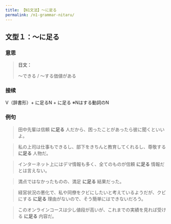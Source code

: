 ```yaml
---
title: 【N1文法】〜に足る
permalink: /n1-grammar-nitaru/
---
```


## 文型１：〜に足る

### 意思

> **日文：**
> 
> 〜できる / 〜する価値がある


### 接续

V（辞書形）+ に足るN + に足る ※Nはする動詞のN

### 例句

> 田中先輩は信頼 **に足る** 人だから、困ったことがあったら彼に聞くといいよ。

> 私の上司は仕事もできるし、部下をきちんと教育してくれるし、尊敬する **に足る** 人物だ。

> インターネット上にはデマ情報も多く、全てのものが信頼 **に足る** 情報だとは言えない。

> 満点ではなかったものの、満足 **に足る** 結果だった。

> 経営状況の悪化で、私や同僚をクビにしたいと考えているようだが、クビにする **に足る** 理由がないので、そう簡単にはできないだろう。

> このオンラインコースは少し値段が高いが、これまでの実績を見れば受ける **に足る** 内容だ。

